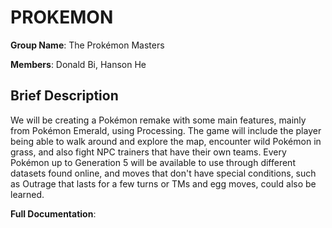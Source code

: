 # PROKEMON
**Group Name**: The Prokémon Masters

**Members**: Donald Bi, Hanson He

## Brief Description ##
We will be creating a Pokémon remake with some main features, mainly from Pokémon Emerald, using Processing. The game will include the player being able to walk around and explore the map, encounter wild Pokémon in grass, and also fight NPC trainers that have their own teams. Every Pokémon up to Generation 5 will be available to use through different datasets found online, and moves that don't have special conditions, such as Outrage that lasts for a few turns or TMs and egg moves, could also be learned.

**Full Documentation**:  
